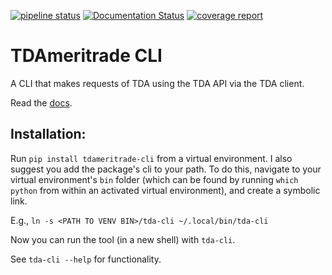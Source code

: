 [![pipeline status](https://gitlab.com/tdameritrade-tools/tdameritrade-cli/badges/master/pipeline.svg)](https://gitlab.com/tdameritrade-tools/tdameritrade-cli/commits/master) [![Documentation Status](https://readthedocs.org/projects/tdameritrade-cli/badge/?version=latest)](https://tdameritrade-cli.readthedocs.io/en/latest/?badge=latest) [![coverage report](https://gitlab.com/tdameritrade-tools/tdameritrade-cli/badges/master/coverage.svg)](https://gitlab.com/tdameritrade-tools/tdameritrade-cli/commits/master)




# TDAmeritrade CLI
A CLI that makes requests of TDA using the TDA API via the TDA client. 

Read the [docs](https://tdameritrade-cli.readthedocs.io/en/latest/?#).

## Installation:
Run `pip install tdameritrade-cli` from a virtual environment. I also suggest you add the
package's cli to your path. To do this, navigate to your virtual environment's `bin` folder
(which can be found by running `which python` from within an activated virtual environment),
and create a symbolic link.

E.g., `ln -s <PATH TO VENV BIN>/tda-cli ~/.local/bin/tda-cli`

Now you can run the tool (in a new shell) with `tda-cli`.

See `tda-cli --help` for functionality.